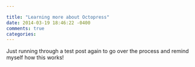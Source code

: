 ```yaml
---

title: "Learning more about Octopress"
date: 2014-03-19 18:46:22 -0400
comments: true
categories: 
---
```


Just running through a test post again to go over the process and remind myself how this works!